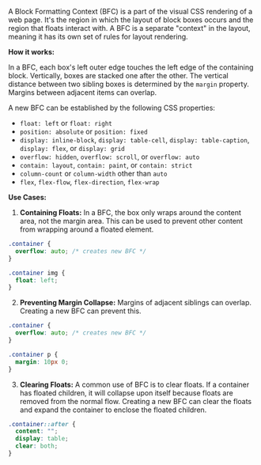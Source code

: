 A Block Formatting Context (BFC) is a part of the visual CSS rendering of a web page. It's the region in which the layout of block boxes occurs and the region that floats interact with. A BFC is a separate "context" in the layout, meaning it has its own set of rules for layout rendering.

**How it works:**

In a BFC, each box's left outer edge touches the left edge of the containing block. Vertically, boxes are stacked one after the other. The vertical distance between two sibling boxes is determined by the `margin` property. Margins between adjacent items can overlap.

A new BFC can be established by the following CSS properties:

- `float: left` or `float: right`
- `position: absolute` or `position: fixed`
- `display: inline-block`, `display: table-cell`, `display: table-caption`, `display: flex`, or `display: grid`
- `overflow: hidden`, `overflow: scroll`, or `overflow: auto`
- `contain: layout`, `contain: paint`, or `contain: strict`
- `column-count` or `column-width` other than `auto`
- `flex`, `flex-flow`, `flex-direction`, `flex-wrap`

**Use Cases:**

1. **Containing Floats:** In a BFC, the box only wraps around the content area, not the margin area. This can be used to prevent other content from wrapping around a floated element.

```css
.container {
  overflow: auto; /* creates new BFC */
}

.container img {
  float: left;
}
```

2. **Preventing Margin Collapse:** Margins of adjacent siblings can overlap. Creating a new BFC can prevent this.

```css
.container {
  overflow: auto; /* creates new BFC */
}

.container p {
  margin: 10px 0;
}
```

3. **Clearing Floats:** A common use of BFC is to clear floats. If a container has floated children, it will collapse upon itself because floats are removed from the normal flow. Creating a new BFC can clear the floats and expand the container to enclose the floated children.

```css
.container::after {
  content: "";
  display: table;
  clear: both;
}
```